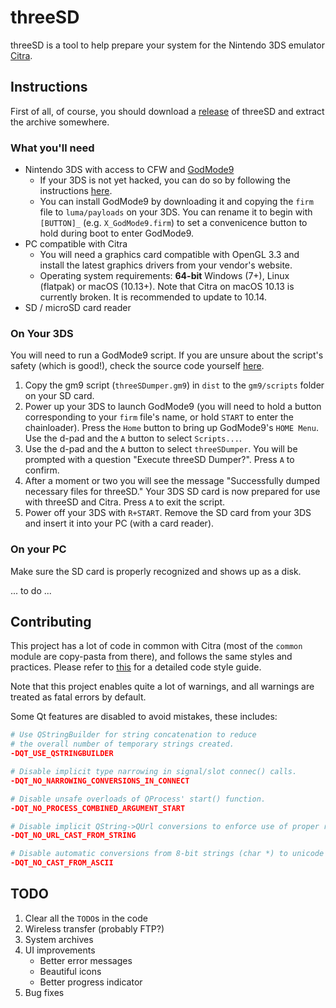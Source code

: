 threeSD
========

threeSD is a tool to help prepare your system for the Nintendo 3DS emulator [Citra](https://citra-emu.org).

## Instructions

First of all, of course, you should download a [release](https://github.com/zhaowenlan1779/threeSD/releases) of threeSD and extract the archive somewhere.

### What you'll need

* Nintendo 3DS with access to CFW and [GodMode9](https://github.com/d0k3/GodMode9)
  * If your 3DS is not yet hacked, you can do so by following the instructions [here](https://3ds.hacks.guide).
  * You can install GodMode9 by downloading it and copying the `firm` file to `luma/payloads` on your 3DS. You can rename it to begin with `[BUTTON]_` (e.g. `X_GodMode9.firm`) to set a convenicence button to hold during boot to enter GodMode9.
* PC compatible with Citra
  * You will need a graphics card compatible with OpenGL 3.3 and install the latest graphics drivers from your vendor's website.
  * Operating system requirements: **64-bit** Windows (7+), Linux (flatpak) or macOS (10.13+). Note that Citra on macOS 10.13 is currently broken. It is recommended to update to 10.14.
* SD / microSD card reader

### On Your 3DS

You will need to run a GodMode9 script. If you are unsure about the script's safety (which is good!), check the source code yourself [here](https://github.com/zhaowenlan1779/threeSD/blob/master/dist/threeSDumper.gm9).

1. Copy the gm9 script (`threeSDumper.gm9`) in `dist` to the `gm9/scripts` folder on your SD card.
1. Power up your 3DS to launch GodMode9 (you will need to hold a button corresponding to your `firm` file's name, or hold `START` to enter the chainloader). Press the `Home` button to bring up GodMode9's `HOME Menu`. Use the d-pad and the `A` button to select `Scripts...`.
1. Use the d-pad and the `A` button to select `threeSDumper`. You will be prompted with a question "Execute threeSD Dumper?". Press `A` to confirm.
1. After a moment or two you will see the message "Successfully dumped necessary files for threeSD." Your 3DS SD card is now prepared for use with threeSD and Citra. Press `A` to exit the script.
1. Power off your 3DS with `R+START`. Remove the SD card from your 3DS and insert it into your PC (with a card reader).

### On your PC

Make sure the SD card is properly recognized and shows up as a disk.

<!-- TODO: Finish this up -->

... to do ...

## Contributing

This project has a lot of code in common with Citra (most of the `common` module are copy-pasta from there), and follows the same styles and practices. Please refer to [this](https://github.com/citra-emu/citra/wiki/Contributing) for a detailed code style guide.

Note that this project enables quite a lot of warnings, and all warnings are treated as fatal errors by default.

Some Qt features are disabled to avoid mistakes, these includes:

```cmake
# Use QStringBuilder for string concatenation to reduce
# the overall number of temporary strings created.
-DQT_USE_QSTRINGBUILDER

# Disable implicit type narrowing in signal/slot connec() calls.
-DQT_NO_NARROWING_CONVERSIONS_IN_CONNECT

# Disable unsafe overloads of QProcess' start() function.
-DQT_NO_PROCESS_COMBINED_ARGUMENT_START

# Disable implicit QString->QUrl conversions to enforce use of proper resolving functions.
-DQT_NO_URL_CAST_FROM_STRING

# Disable automatic conversions from 8-bit strings (char *) to unicode QStrings
-DQT_NO_CAST_FROM_ASCII
```

## TODO

1. Clear all the `TODO`s in the code
1. Wireless transfer (probably FTP?)
1. System archives
1. UI improvements
    * Better error messages
    * Beautiful icons
    * Better progress indicator
1. Bug fixes
